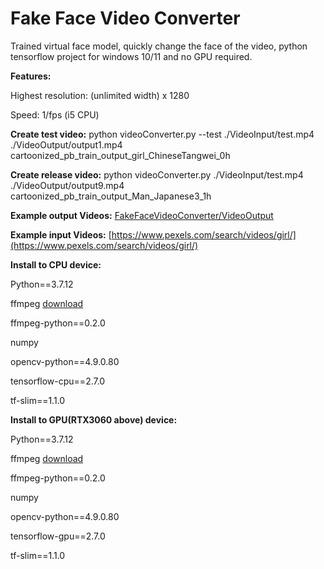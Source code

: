 # Fake Face Video Converter
Trained virtual face model, quickly change the face of the video, python tensorflow project for windows 10/11 and no GPU required.

<b>Features:</b>

Highest resolution: (unlimited width) x 1280

Speed: 1/fps (i5 CPU)



<b>Create test video:</b> python videoConverter.py --test ./VideoInput/test.mp4 ./VideoOutput/output1.mp4 cartoonized_pb_train_output_girl_ChineseTangwei_0h

<b>Create release video:</b> python videoConverter.py ./VideoInput/test.mp4 ./VideoOutput/output9.mp4 cartoonized_pb_train_output_Man_Japanese3_1h


<b>Example output Videos:</b>
[FakeFaceVideoConverter/VideoOutput](https://github.com/davidyuanst/FakeFaceVideoConverter/tree/main/FakeFaceVideoConverter/VideoOutput)

<b>Example input Videos:</b>
[https://www.pexels.com/search/videos/girl/](https://www.pexels.com/search/videos/girl/)


<b>Install to CPU device:</b>

Python==3.7.12

ffmpeg [download](https://ffmpeg.org/download.html)

ffmpeg-python==0.2.0

numpy

opencv-python==4.9.0.80

tensorflow-cpu==2.7.0

tf-slim==1.1.0


<b>Install to GPU(RTX3060 above) device:</b>

Python==3.7.12

ffmpeg [download](https://ffmpeg.org/download.html)

ffmpeg-python==0.2.0

numpy

opencv-python==4.9.0.80

tensorflow-gpu==2.7.0

tf-slim==1.1.0
